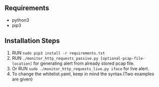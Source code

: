 ## Requirements
* python3
* pip3

## Installation Steps
1. RUN `sudo pip3 install -r requirements.txt`
2. RUN `./monitor_http_requests_passive.py [optional-pcap-file-location]` for generating alert from already stored pcap file.
3. Or RUN `sudo ./monitor_http_requests_live.py iface` for live alert.
4. To change the whitelist.yaml, keep in mind the syntax.(Two examples are given)
